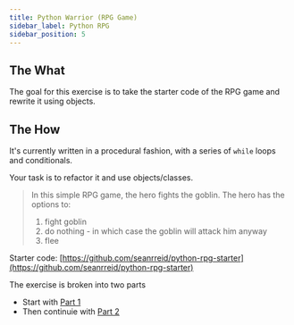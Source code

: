 ```yaml
---
title: Python Warrior (RPG Game)
sidebar_label: Python RPG
sidebar_position: 5
---
```


## The What

The goal for this exercise is to take the starter code of the RPG game and rewrite it using objects.

## The How

It's currently written in a procedural fashion, with a series of `while` loops and conditionals.

Your task is to refactor it and use objects/classes.

> In this simple RPG game, the hero fights the goblin.
> The hero has the options to:
>
> 1. fight goblin
> 2. do nothing - in which case the goblin will attack him anyway
> 3. flee

Starter code: [https://github.com/seanrreid/python-rpg-starter](https://github.com/seanrreid/python-rpg-starter)

The exercise is broken into two parts

- Start with [Part 1](/docs/exercises/python-rpg/part-1/)
- Then continuie with [Part 2](/docs/exercises/python-rpg/part-2/)